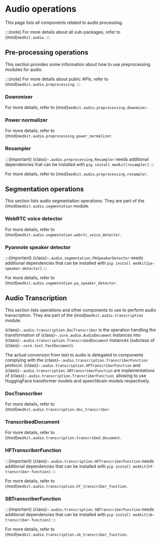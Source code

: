 # Audio operations

This page lists all components related to audio processing.

:::{note}
For more details about all sub-packages, refer to
{mod}`medkit.audio`.
:::

## Pre-processing operations

This section provides some information about how to use preprocessing modules
for audio.

:::{note}
For more details about public APIs, refer to {mod}`medkit.audio.preprocessing`.
:::

### Downmixer

For more details, refer to {mod}`medkit.audio.preprocessing.downmixer`.

### Power normalizer

For more details, refer to {mod}`medkit.audio.preprocessing.power_normalizer`.

### Resampler

:::{important}
{class}`~.audio.preprocessing.Resampler` needs additional dependencies that can
be installed with `pip install medkit[resampler]`
:::

For more details, refer to {mod}`medkit.audio.preprocessing.resampler`.

## Segmentation operations

This section lists audio segmentation operations. They are part of the
{mod}`medkit.audio.segmentation` module.


### WebRTC voice detector

For more details, refer to
{mod}`medkit.audio.segmentation.webrtc_voice_detector`.

### Pyannote speaker detector

:::{important}
{class}`~.audio.segmentation.PASpeakerDetector` needs additional dependencies
that can be installed with `pip install medkit[pa-speaker-detector]`
:::

For more details, refer to {mod}`medkit.audio.segmentation.pa_speaker_detector`.

## Audio Transcription

This section lists operations and other components to use to perform audio
transcription.
They are part of the {mod}`medkit.audio.transcription` module.

{class}`~.audio.transcription.DocTranscriber` is the operation handling the
transformation of {class}`~.core.audio.AudioDocument` instances into
{class}`~.audio.transcription.TranscribedDocument` instances (subclass of
{class}`~.core.text.TextDocument`).

The actual conversion from text to audio is delegated to components complying
with the {class}`~.audio.transcription.TranscriberFunction` protocol.
{class}`~.audio.transcription.HFTranscriberFunction` and
{class}`~.audio.transcription.SBTranscriberFunction` are implementations of
{class}`~.audio.transcription.TranscriberFunction`, allowing to use HuggingFace
transformer models and speechbrain models respectively.

### DocTranscriber

For more details, refer to {mod}`medkit.audio.transcription.doc_transcriber`.

### TranscribedDocument

For more details, refer to {mod}`medkit.audio.transcription.transcribed_document`.

### HFTranscriberFunction

:::{important}
{class}`~.audio.transcription.HFTranscriberFunction` needs additional
dependencies that can be installed with 
`pip install medkit[hf-transcriber-function]`
:::

For more details, refer to
{mod}`medkit.audio.transcription.hf_transcriber_function`.

### SBTranscriberFunction

:::{important}
{class}`~.audio.transcription.SBTranscriberFunction` needs additional
dependencies that can be installed with
`pip install medkit[sb-transcriber-function]`
:::

For more details, refer to
{mod}`medkit.audio.transcription.sb_transcriber_function`.

